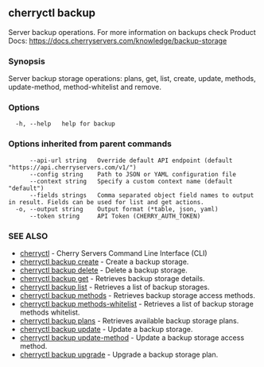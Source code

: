 ## cherryctl backup

Server backup operations. For more information on backups check Product Docs: https://docs.cherryservers.com/knowledge/backup-storage

### Synopsis

Server backup storage operations: plans, get, list, create, update, methods, update-method, method-whitelist and remove.

### Options

```
  -h, --help   help for backup
```

### Options inherited from parent commands

```
      --api-url string   Override default API endpoint (default "https://api.cherryservers.com/v1/")
      --config string    Path to JSON or YAML configuration file
      --context string   Specify a custom context name (default "default")
      --fields strings   Comma separated object field names to output in result. Fields can be used for list and get actions.
  -o, --output string    Output format (*table, json, yaml)
      --token string     API Token (CHERRY_AUTH_TOKEN)
```

### SEE ALSO

* [cherryctl](cherryctl.md)	 - Cherry Servers Command Line Interface (CLI)
* [cherryctl backup create](cherryctl_backup_create.md)	 - Create a backup storage.
* [cherryctl backup delete](cherryctl_backup_delete.md)	 - Delete a backup storage.
* [cherryctl backup get](cherryctl_backup_get.md)	 - Retrieves backup storage details.
* [cherryctl backup list](cherryctl_backup_list.md)	 - Retrieves a list of backup storages.
* [cherryctl backup methods](cherryctl_backup_methods.md)	 - Retrieves backup storage access methods.
* [cherryctl backup methods-whitelist](cherryctl_backup_methods-whitelist.md)	 - Retrieves a list of backup storage methods whitelist.
* [cherryctl backup plans](cherryctl_backup_plans.md)	 - Retrieves available backup storage plans.
* [cherryctl backup update](cherryctl_backup_update.md)	 - Update a backup storage.
* [cherryctl backup update-method](cherryctl_backup_update-method.md)	 - Update a backup storage access method.
* [cherryctl backup upgrade](cherryctl_backup_upgrade.md)	 - Upgrade a backup storage plan.

